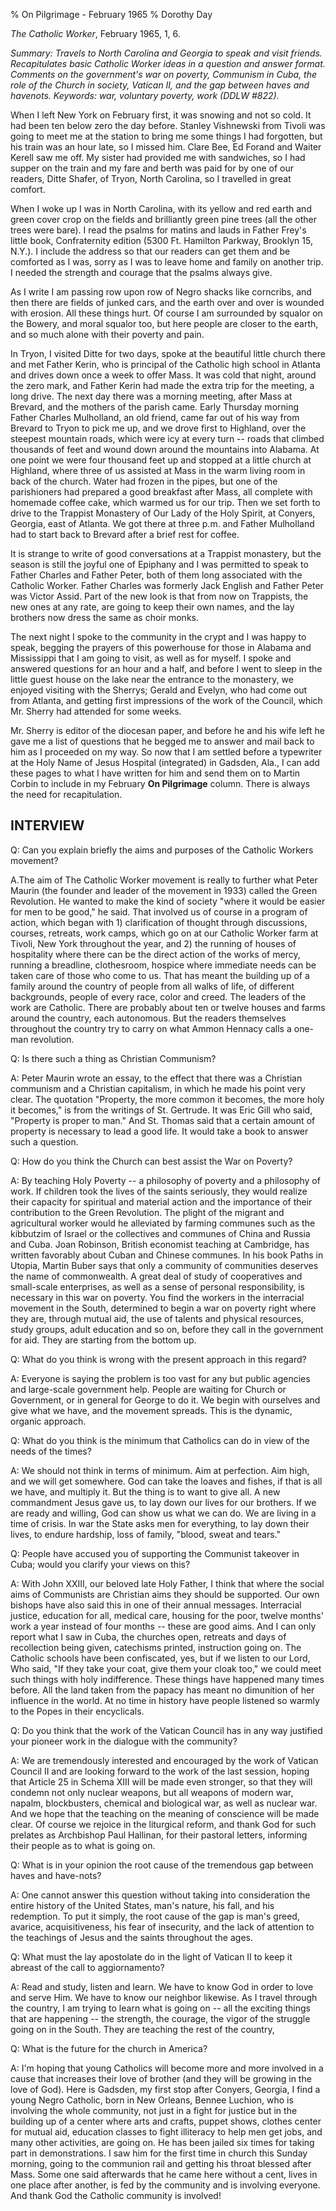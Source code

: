 % On Pilgrimage - February 1965
% Dorothy Day

*The Catholic Worker*, February 1965, 1, 6.

*Summary: Travels to North Carolina and Georgia to speak and visit friends.
Recapitulates basic Catholic Worker ideas in a question and answer
format. Comments on the government's war on poverty, Communism in Cuba,
the role of the Church in society, Vatican II, and the gap between haves
and havenots. Keywords: war, voluntary poverty, work (DDLW \#822).*

When I left New York on February first, it was snowing and not so cold.
It had been ten below zero the day before. Stanley Vishnewski from
Tivoli was going to meet me at the station to bring me some things I had
forgotten, but his train was an hour late, so I missed him. Clare Bee,
Ed Forand and Waiter Kerell saw me off. My sister had provided me with
sandwiches, so I had supper on the train and my fare and berth was paid
for by one of our readers, Ditte Shafer, of Tryon, North Carolina, so I
travelled in great comfort.

When I woke up I was in North Carolina, with its yellow and red earth
and green cover crop on the fields and brilliantly green pine trees (all
the other trees were bare). I read the psalms for matins and lauds in
Father Frey's little book, Confraternity edition (5300 Ft. Hamilton
Parkway, Brooklyn 15, N.Y.). I include the address so that our readers
can get them and be comforted as I was, sorry as I was to leave home and
family on another trip. I needed the strength and courage that the
psalms always give.

As I write I am passing row upon row of Negro shacks like corncribs, and
then there are fields of junked cars, and the earth over and over is
wounded with erosion. All these things hurt. Of course I am surrounded
by squalor on the Bowery, and moral squalor too, but here people are
closer to the earth, and so much alone with their poverty and pain.

In Tryon, I visited Ditte for two days, spoke at the beautiful little
church there and met Father Kerin, who is principal of the Catholic high
school in Atlanta and drives down once a week to offer Mass. It was cold
that night, around the zero mark, and Father Kerin had made the extra
trip for the meeting, a long drive. The next day there was a morning
meeting, after Mass at Brevard, and the mothers of the parish came.
Early Thursday morning Father Charles Mulholland, an old friend, came
far out of his way from Brevard to Tryon to pick me up, and we drove
first to Highland, over the steepest mountain roads, which were icy at
every turn -- roads that climbed thousands of feet and wound down around
the mountains into Alabama. At one point we were four thousand feet up
and stopped at a little church at Highland, where three of us assisted
at Mass in the warm living room in back of the church. Water had frozen
in the pipes, but one of the parishioners had prepared a good breakfast
after Mass, all complete with homemade coffee cake, which warmed us for
our trip. Then we set forth to drive to the Trappist Monastery of Our
Lady of the Holy Spirit, at Conyers, Georgia, east of Atlanta. We got
there at three p.m. and Father Mulholland had to start back to Brevard
after a brief rest for coffee.

It is strange to write of good conversations at a Trappist monastery,
but the season is still the joyful one of Epiphany and I was permitted
to speak to Father Charles and Father Peter, both of them long
associated with the Catholic Worker. Father Charles was formerly Jack
English and Father Peter was Victor Assid. Part of the new look is that
from now on Trappists, the new ones at any rate, are going to keep their
own names, and the lay brothers now dress the same as choir monks.

The next night I spoke to the community in the crypt and I was happy to
speak, begging the prayers of this powerhouse for those in Alabama and
Mississippi that I am going to visit, as well as for myself. I spoke and
answered questions for an hour and a half, and before I went to sleep in
the little guest house on the lake near the entrance to the monastery,
we enjoyed visiting with the Sherrys; Gerald and Evelyn, who had come
out from Atlanta, and getting first impressions of the work of the
Council, which Mr. Sherry had attended for some weeks.

Mr. Sherry is editor of the diocesan paper, and before he and his wife
left he gave me a list of questions that he begged me to answer and mail
back to him as I proceeded on my way. So now that I am settled before a
typewriter at the Holy Name of Jesus Hospital (integrated) in Gadsden,
Ala., I can add these pages to what I have written for him and send them
on to Martin Corbin to include in my February **On Pilgrimage** column.
There is always the need for recapitulation.

INTERVIEW
---------

Q: Can you explain briefly the aims and purposes of the Catholic Workers movement?

A.The aim of The Catholic Worker movement is really to further what
Peter Maurin (the founder and leader of the movement in 1933) called the
Green Revolution. He wanted to make the kind of society "where it would
be easier for men to be good," he said. That involved us of course in a
program of action, which began with 1) clarification of thought through
discussions, courses, retreats, work camps, which go on at our Catholic
Worker farm at Tivoli, New York throughout the year, and 2) the running
of houses of hospitality where there can be the direct action of the
works of mercy, running a breadline, clothesroom, hospice where
immediate needs can be taken care of those who come to us. That has
meant the building up of a family around the country of people from all
walks of life, of different backgrounds, people of every race, color and
creed. The leaders of the work are Catholic. There are probably about
ten or twelve houses and farms around the country, each autonomous. But
the readers themselves throughout the country try to carry on what Ammon
Hennacy calls a one-man revolution.

Q: Is there such a thing as Christian Communism?

A: Peter Maurin wrote an essay, to the effect that there was a Christian
communism and a Christian capitalism, in which he made his point very
clear. The quotation "Property, the more common it becomes, the more
holy it becomes," is from the writings of St. Gertrude. It was Eric Gill
who said, "Property is proper to man." And St. Thomas said that a
certain amount of property is necessary to lead a good life. It would
take a book to answer such a question.

Q: How do you think the Church can best assist the War on Poverty?


A: By teaching Holy Poverty -- a philosophy of poverty and a philosophy
of work. If children took the lives of the saints seriously, they would
realize their capacity for spiritual and material action and the
importance of their contribution to the Green Revolution. The plight of
the migrant and agricultural worker would he alleviated by farming
communes such as the kibbutzim of Israel or the collectives and communes
of China and Russia and Cuba. Joan Robinson, British economist teaching
at Cambridge, has written favorably about Cuban and Chinese communes. In
his book Paths in Utopia, Martin Buber says that only a community of
communities deserves the name of commonwealth. A great deal of study of
cooperatives and small-scale enterprises, as well as a sense of personal
responsibility, is necessary in this war on poverty. You find the
workers in the interracial movement in the South, determined to begin a
war on poverty right where they are, through mutual aid, the use of
talents and physical resources, study groups, adult education and so on,
before they call in the government for aid. They are starting from the
bottom up.

Q: What do you think is wrong with the present approach in this regard?

A: Everyone is saying the problem is too vast for any but public
agencies and large-scale government help. People are waiting for Church
or Government, or in general for George to do it. We begin with
ourselves and give what we have, and the movement spreads. This is the
dynamic, organic approach.

Q: What do you think is the minimum that Catholics can do in view of the needs of the times?

A: We should not think in terms of minimum. Aim at perfection. Aim high,
and we will get somewhere. God can take the loaves and fishes, if that
is all we have, and multiply it. But the thing is to want to give all. A
new commandment Jesus gave us, to lay down our lives for our brothers.
If we are ready and willing, God can show us what we can do. We are
living in a time of crisis. In war the State asks men for everything, to
lay down their lives, to endure hardship, loss of family, "blood, sweat
and tears."

Q: People have accused you of supporting the Communist takeover in Cuba; would you clarify your views on this?

A: With John XXIII, our beloved late Holy Father, I think that where the
social aims of Communists are Christian aims they should be supported.
Our own bishops have also said this in one of their annual messages.
Interracial justice, education for all, medical care, housing for the
poor, twelve months' work a year instead of four months -- these are
good aims. And I can only report what I saw in Cuba, the churches open,
retreats and days of recollection being given, catechisms printed,
instruction going on. The Catholic schools have been confiscated, yes,
but if we listen to our Lord, Who said, "If they take your coat, give
them your cloak too," we could meet such things with holy indifference.
These things have happened many times before. All the land taken from
the papacy has meant no dimunition of her influence in the world. At no
time in history have people listened so warmly to the Popes in their
encyclicals.

Q: Do you think that the work of the Vatican Council has in any way justified your pioneer work in the dialogue with the community?

A: We are tremendously interested and encouraged by the work of Vatican
Council II and are looking forward to the work of the last session,
hoping that Article 25 in Schema XIII will be made even stronger, so
that they will condemn not only nuclear weapons, but all weapons of
modern war, napalm, blockbusters, chemical and biological war, as well
as nuclear war. And we hope that the teaching on the meaning of
conscience will be made clear. Of course we rejoice in the liturgical
reform, and thank God for such prelates as Archbishop Paul Hallinan, for
their pastoral letters, informing their people as to what is going on.

Q: What is in your opinion the root cause of the tremendous gap between haves and have-nots?

A: One cannot answer this question without taking into consideration the
entire history of the United States, man's nature, his fall, and his
redemption. To put it simply, the root cause of the gap is man's greed,
avarice, acquisitiveness, his fear of insecurity, and the lack of
attention to the teachings of Jesus and the saints throughout the ages.

Q: What must the lay apostolate do in the light of Vatican II to keep it abreast of the call to aggiornamento?

A: Read and study, listen and learn. We have to know God in order to
love and serve Him. We have to know our neighbor likewise. As I travel
through the country, I am trying to learn what is going on -- all the
exciting things that are happening -- the strength, the courage, the
vigor of the struggle going on in the South. They are teaching the rest
of the country,

Q: What is the future for the church in America?

A: I'm hoping that young Catholics will become more and more involved in
a cause that increases their love of brother (and they will be growing
in the love of God). Here is Gadsden, my first stop after Conyers,
Georgia, I find a young Negro Catholic, born in New Orleans, Bennee
Luchion, who is involving the whole community, not just in a fight for
justice but in the building up of a center where arts and crafts, puppet
shows, clothes center for mutual aid, education classes to fight
illiteracy to help men get jobs, and many other activities, are going
on. He has been jailed six times for taking part in demonstrations. I
saw him for the first time in church this Sunday morning, going to the
communion rail and getting his throat blessed after Mass. Some one said
afterwards that he came here without a cent, lives in one place after
another, is fed by the community and is involving everyone. And thank
God the Catholic community is involved!
